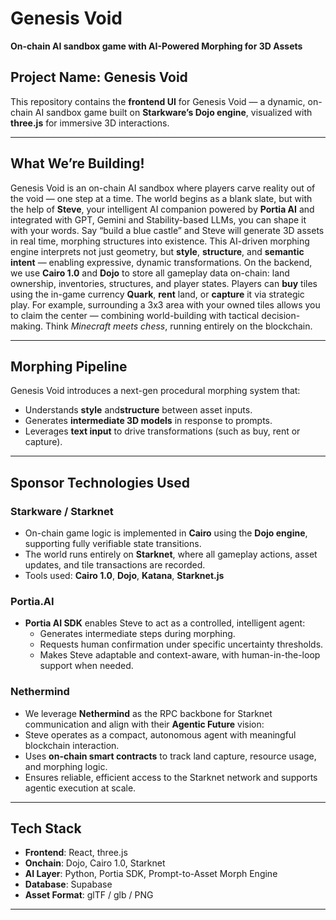 # Genesis Void
**On-chain AI sandbox game with AI-Powered Morphing for 3D Assets**

## Project Name: Genesis Void
This repository contains the **frontend UI** for Genesis Void — a dynamic, on-chain AI sandbox game built on **Starkware’s Dojo engine**, visualized with **three.js** for immersive 3D interactions.

---
## What We’re Building!

Genesis Void is an on-chain AI sandbox where players carve reality out of the void — one step at a time. The world begins as a blank slate, but with the help of **Steve**, your intelligent AI companion powered by **Portia AI** and integrated with GPT, Gemini and Stability-based LLMs, you can shape it with your words.
Say “build a blue castle” and Steve will generate 3D assets in real time, morphing structures into existence. This AI-driven morphing engine interprets not just geometry, but **style**, **structure**, and **semantic intent** — enabling expressive, dynamic transformations.
On the backend, we use **Cairo 1.0** and **Dojo** to store all gameplay data on-chain: land ownership, inventories, structures, and player states. Players can **buy** tiles using the in-game currency **Quark**, **rent** land, or **capture** it via strategic play. For example, surrounding a 3x3 area with your owned tiles allows you to claim the center — combining world-building with tactical decision-making. Think *Minecraft meets chess*, running entirely on the blockchain.

---
## Morphing Pipeline
Genesis Void introduces a next-gen procedural morphing system that:
- Understands **style** and**structure** between asset inputs.
- Generates **intermediate 3D models** in response to prompts.
- Leverages **text input** to drive transformations (such as buy, rent or capture).
---
## Sponsor Technologies Used
### Starkware / Starknet
- On-chain game logic is implemented in **Cairo** using the **Dojo engine**, supporting fully verifiable state transitions.
- The world runs entirely on **Starknet**, where all gameplay actions, asset updates, and tile transactions are recorded.
- Tools used: **Cairo 1.0**, **Dojo**, **Katana**, **Starknet.js**

###  Portia.AI
- **Portia AI SDK** enables Steve to act as a controlled, intelligent agent:
  - Generates intermediate steps during morphing.
  - Requests human confirmation under specific uncertainty thresholds.
  - Makes Steve adaptable and context-aware, with human-in-the-loop support when needed.

###  Nethermind
-  We leverage **Nethermind** as the RPC backbone for Starknet communication and align with their **Agentic Future** vision:
  - Steve operates as a compact, autonomous agent with meaningful blockchain interaction.
  - Uses **on-chain smart contracts** to track land capture, resource usage, and morphing logic.
  - Ensures reliable, efficient access to the Starknet network and supports agentic execution at scale.
---

## Tech Stack
- **Frontend**: React, three.js
- **Onchain**: Dojo, Cairo 1.0, Starknet
- **AI Layer**: Python, Portia SDK, Prompt-to-Asset Morph Engine
- **Database**: Supabase
- **Asset Format**: glTF / glb / PNG
---
